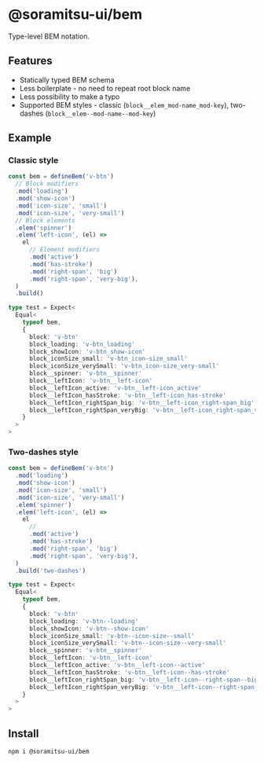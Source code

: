 # @soramitsu-ui/bem

Type-level BEM notation.

## Features

- Statically typed BEM schema
- Less boilerplate - no need to repeat root block name
- Less possibility to make a typo
- Supported BEM styles - classic (`block__elem_mod-name_mod-key`), two-dashes (`block__elem--mod-name--mod-key`)

## Example

### Classic style

```ts
const bem = defineBem('v-btn')
  // Block modifiers
  .mod('loading')
  .mod('show-icon')
  .mod('icon-size', 'small')
  .mod('icon-size', 'very-small')
  // Block elements
  .elem('spinner')
  .elem('left-icon', (el) =>
    el
      // Element modifiers
      .mod('active')
      .mod('has-stroke')
      .mod('right-span', 'big')
      .mod('right-span', 'very-big'),
  )
  .build()

type test = Expect<
  Equal<
    typeof bem,
    {
      block: 'v-btn'
      block_loading: 'v-btn_loading'
      block_showIcon: 'v-btn_show-icon'
      block_iconSize_small: 'v-btn_icon-size_small'
      block_iconSize_verySmall: 'v-btn_icon-size_very-small'
      block__spinner: 'v-btn__spinner'
      block__leftIcon: 'v-btn__left-icon'
      block__leftIcon_active: 'v-btn__left-icon_active'
      block__leftIcon_hasStroke: 'v-btn__left-icon_has-stroke'
      block__leftIcon_rightSpan_big: 'v-btn__left-icon_right-span_big'
      block__leftIcon_rightSpan_veryBig: 'v-btn__left-icon_right-span_very-big'
    }
  >
>
```

### Two-dashes style

```ts
const bem = defineBem('v-btn')
  .mod('loading')
  .mod('show-icon')
  .mod('icon-size', 'small')
  .mod('icon-size', 'very-small')
  .elem('spinner')
  .elem('left-icon', (el) =>
    el
      //
      .mod('active')
      .mod('has-stroke')
      .mod('right-span', 'big')
      .mod('right-span', 'very-big'),
  )
  .build('two-dashes')

type test = Expect<
  Equal<
    typeof bem,
    {
      block: 'v-btn'
      block_loading: 'v-btn--loading'
      block_showIcon: 'v-btn--show-icon'
      block_iconSize_small: 'v-btn--icon-size--small'
      block_iconSize_verySmall: 'v-btn--icon-size--very-small'
      block__spinner: 'v-btn__spinner'
      block__leftIcon: 'v-btn__left-icon'
      block__leftIcon_active: 'v-btn__left-icon--active'
      block__leftIcon_hasStroke: 'v-btn__left-icon--has-stroke'
      block__leftIcon_rightSpan_big: 'v-btn__left-icon--right-span--big'
      block__leftIcon_rightSpan_veryBig: 'v-btn__left-icon--right-span--very-big'
    }
  >
>
```

## Install

```bash
npm i @soramitsu-ui/bem
```
